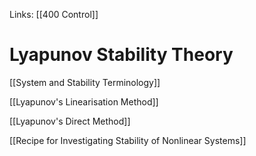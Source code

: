 Links: [[400 Control]]
# Lyapunov Stability Theory

[[System and Stability Terminology]]

[[Lyapunov's Linearisation Method]]

[[Lyapunov's Direct Method]]

[[Recipe for Investigating Stability of Nonlinear Systems]]